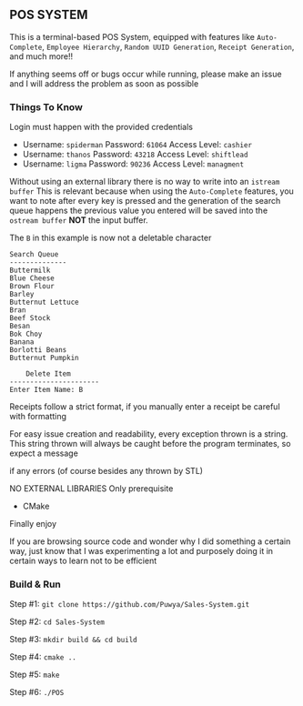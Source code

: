 ## POS SYSTEM

This is a terminal-based POS System, equipped with features like `Auto-Complete`, `Employee Hierarchy`, `Random UUID Generation`, `Receipt Generation`, and much more!!

If anything seems off or bugs occur while running, please make an issue and I will address the problem as soon as possible

### Things To Know

Login must happen with the provided credentials
- Username: `spiderman` Password: `61064` Access Level: `cashier`
- Username: `thanos` Password: `43218` Access Level: `shiftlead`
- Username: `ligma` Password: `90236` Access Level: `managment`

Without using an external library there is no way to write into an `istream buffer`
This is relevant because when using the `Auto-Complete` features, you want to note
after every key is pressed and the generation of the search queue happens the previous
value you entered will be saved into the `ostream buffer` **NOT** the input buffer.

The `B` in this example is now not a deletable character
```
Search Queue
--------------
Buttermilk
Blue Cheese
Brown Flour
Barley
Butternut Lettuce
Bran
Beef Stock
Besan
Bok Choy
Banana
Borlotti Beans
Butternut Pumpkin

    Delete Item
----------------------
Enter Item Name: B
```

Receipts follow a strict format, if you manually enter a receipt be careful with formatting

For easy issue creation and readability, every exception thrown is a string.
This string thrown will always be caught before the program terminates, so expect a message

if any errors (of course besides any thrown by STL)

NO EXTERNAL LIBRARIES Only prerequisite
- CMake

Finally enjoy

If you are browsing source code and wonder why I did something a
certain way, just know that I was experimenting a lot and purposely doing it
in certain ways to learn not to be efficient


### Build & Run

Step #1: `git clone https://github.com/Puwya/Sales-System.git`

Step #2: `cd Sales-System`

Step #3: `mkdir build && cd build`

Step #4: `cmake ..`

Step #5: `make`

Step #6: `./POS`

